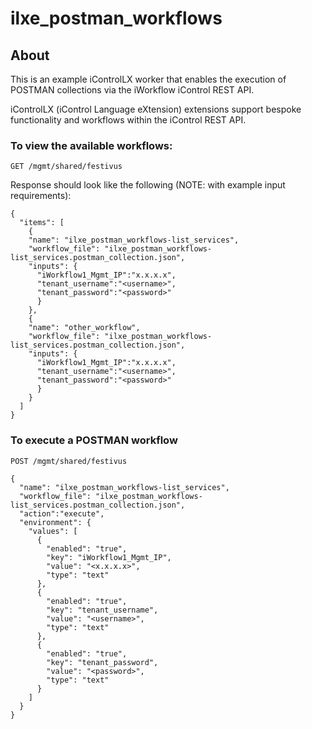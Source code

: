 # ilxe_postman_workflows

## About
This is an example iControlLX worker that enables the execution of POSTMAN collections via the iWorkflow iControl REST API.

iControlLX (iControl Language eXtension) extensions support bespoke functionality and workflows within the iControl REST API.

### To view the available workflows:
```GET /mgmt/shared/festivus```

Response should look like the following (NOTE: with example input requirements):

```
{
  "items": [
    {
    "name": "ilxe_postman_workflows-list_services",
    "workflow_file": "ilxe_postman_workflows-list_services.postman_collection.json",
    "inputs": {
      "iWorkflow1_Mgmt_IP":"x.x.x.x",
      "tenant_username":"<username>",
      "tenant_password":"<password>"
      }
    },
    {
    "name": "other_workflow",
    "workflow_file": "ilxe_postman_workflows-list_services.postman_collection.json",
    "inputs": {
      "iWorkflow1_Mgmt_IP":"x.x.x.x",
      "tenant_username":"<username>",
      "tenant_password":"<password>"
      }
    }
  ]
}
```


### To execute a POSTMAN workflow

```
POST /mgmt/shared/festivus

{
  "name": "ilxe_postman_workflows-list_services",
  "workflow_file": "ilxe_postman_workflows-list_services.postman_collection.json",
  "action":"execute",
  "environment": {
    "values": [
      {
        "enabled": "true",
        "key": "iWorkflow1_Mgmt_IP",
        "value": "<x.x.x.x>",
        "type": "text"
      },
      {
        "enabled": "true",
        "key": "tenant_username",
        "value": "<username>",
        "type": "text"
      },
      {
        "enabled": "true",
        "key": "tenant_password",
        "value": "<password>",
        "type": "text"
      }
    ]  	
  }
}
```
